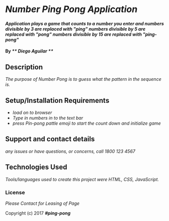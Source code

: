 # _Number Ping Pong Application_

#### _Application plays a game that counts to a number you enter and numbers divisible by 3 are replaced with "ping" numbers divisible by 5 are replaced with "pong" numbers divisible by 15 are replaced with "ping-pong"_

#### By _** Diego Aguilar **_

## Description

_The purpose of Number Pong is to guess what the pattern in the sequence is._

## Setup/Installation Requirements

* _load on to browser_
* _Type in numbers in to the text bar_
* _press Pin-pong pattle emoji to start the count down and initialize game_


## Support and contact details

_any issues or have questions, or concerns, call 1800 123 4567_

## Technologies Used

_Tools/languages used to create this project were HTML, CSS, JavaScript._

### License

*Please Contact for Leasing of Page*

Copyright (c) 2017 **_#ping-pong_**
